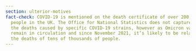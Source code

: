 ```yaml
---
section: ulterior-motives
fact-check: COVID-19 is mentioned on the death certificate of over 200,000
  people in the UK. The Office for National Statistics does not capture data for
  the deaths caused by specific COVID-19 strains, however as Omicron variants
  remain in circulation and since November 2021, it’s likely to be related in
  the deaths of tens of thousands of people.
---
```

